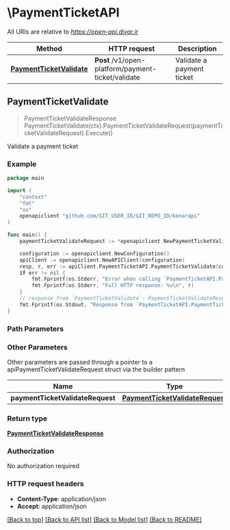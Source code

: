 # \PaymentTicketAPI

All URIs are relative to *https://open-api.divar.ir*

Method | HTTP request | Description
------------- | ------------- | -------------
[**PaymentTicketValidate**](PaymentTicketAPI.md#PaymentTicketValidate) | **Post** /v1/open-platform/payment-ticket/validate | Validate a payment ticket



## PaymentTicketValidate

> PaymentTicketValidateResponse PaymentTicketValidate(ctx).PaymentTicketValidateRequest(paymentTicketValidateRequest).Execute()

Validate a payment ticket



### Example

```go
package main

import (
	"context"
	"fmt"
	"os"
	openapiclient "github.com/GIT_USER_ID/GIT_REPO_ID/kenarapi"
)

func main() {
	paymentTicketValidateRequest := *openapiclient.NewPaymentTicketValidateRequest() // PaymentTicketValidateRequest | 

	configuration := openapiclient.NewConfiguration()
	apiClient := openapiclient.NewAPIClient(configuration)
	resp, r, err := apiClient.PaymentTicketAPI.PaymentTicketValidate(context.Background()).PaymentTicketValidateRequest(paymentTicketValidateRequest).Execute()
	if err != nil {
		fmt.Fprintf(os.Stderr, "Error when calling `PaymentTicketAPI.PaymentTicketValidate``: %v\n", err)
		fmt.Fprintf(os.Stderr, "Full HTTP response: %v\n", r)
	}
	// response from `PaymentTicketValidate`: PaymentTicketValidateResponse
	fmt.Fprintf(os.Stdout, "Response from `PaymentTicketAPI.PaymentTicketValidate`: %v\n", resp)
}
```

### Path Parameters



### Other Parameters

Other parameters are passed through a pointer to a apiPaymentTicketValidateRequest struct via the builder pattern


Name | Type | Description  | Notes
------------- | ------------- | ------------- | -------------
 **paymentTicketValidateRequest** | [**PaymentTicketValidateRequest**](PaymentTicketValidateRequest.md) |  | 

### Return type

[**PaymentTicketValidateResponse**](PaymentTicketValidateResponse.md)

### Authorization

No authorization required

### HTTP request headers

- **Content-Type**: application/json
- **Accept**: application/json

[[Back to top]](#) [[Back to API list]](../README.md#documentation-for-api-endpoints)
[[Back to Model list]](../README.md#documentation-for-models)
[[Back to README]](../README.md)

